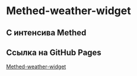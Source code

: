 # Methed-weather-widget

## С интенсива Methed

## Ссылка на GitHub Pages

[Methed-weather-widget](https://slawaslawa.github.io/methed-weather-widget/)
